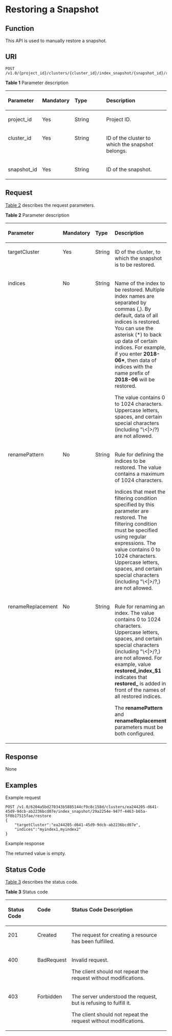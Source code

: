 # Restoring a Snapshot<a name="css_03_0035"></a>

## Function<a name="section874853215915"></a>

This API is used to manually restore a snapshot.

## URI<a name="section8763193210910"></a>

```
POST /v1.0/{project_id}/clusters/{cluster_id}/index_snapshot/{snapshot_id}/restore
```

**Table  1**  Parameter description

<a name="table57631032695"></a>
<table><thead align="left"><tr id="row4445336913"><th class="cellrowborder" valign="top" width="21%" id="mcps1.2.5.1.1"><p id="p54417338910"><a name="p54417338910"></a><a name="p54417338910"></a>Parameter</p>
</th>
<th class="cellrowborder" valign="top" width="19%" id="mcps1.2.5.1.2"><p id="p1644733693"><a name="p1644733693"></a><a name="p1644733693"></a>Mandatory</p>
</th>
<th class="cellrowborder" valign="top" width="20%" id="mcps1.2.5.1.3"><p id="p11441233696"><a name="p11441233696"></a><a name="p11441233696"></a>Type</p>
</th>
<th class="cellrowborder" valign="top" width="40%" id="mcps1.2.5.1.4"><p id="p124403319916"><a name="p124403319916"></a><a name="p124403319916"></a>Description</p>
</th>
</tr>
</thead>
<tbody><tr id="row94414331098"><td class="cellrowborder" valign="top" width="21%" headers="mcps1.2.5.1.1 "><p id="p0441331398"><a name="p0441331398"></a><a name="p0441331398"></a>project_id</p>
</td>
<td class="cellrowborder" valign="top" width="19%" headers="mcps1.2.5.1.2 "><p id="p9444331997"><a name="p9444331997"></a><a name="p9444331997"></a>Yes</p>
</td>
<td class="cellrowborder" valign="top" width="20%" headers="mcps1.2.5.1.3 "><p id="p144412334919"><a name="p144412334919"></a><a name="p144412334919"></a>String</p>
</td>
<td class="cellrowborder" valign="top" width="40%" headers="mcps1.2.5.1.4 "><p id="p18449331896"><a name="p18449331896"></a><a name="p18449331896"></a>Project ID.</p>
</td>
</tr>
<tr id="row14453320917"><td class="cellrowborder" valign="top" width="21%" headers="mcps1.2.5.1.1 "><p id="p2044193314920"><a name="p2044193314920"></a><a name="p2044193314920"></a>cluster_id</p>
</td>
<td class="cellrowborder" valign="top" width="19%" headers="mcps1.2.5.1.2 "><p id="p24410331398"><a name="p24410331398"></a><a name="p24410331398"></a>Yes</p>
</td>
<td class="cellrowborder" valign="top" width="20%" headers="mcps1.2.5.1.3 "><p id="p844133316918"><a name="p844133316918"></a><a name="p844133316918"></a>String</p>
</td>
<td class="cellrowborder" valign="top" width="40%" headers="mcps1.2.5.1.4 "><p id="p13441833493"><a name="p13441833493"></a><a name="p13441833493"></a>ID of the cluster to which the snapshot belongs.</p>
</td>
</tr>
<tr id="row169341188286"><td class="cellrowborder" valign="top" width="21%" headers="mcps1.2.5.1.1 "><p id="p593415181284"><a name="p593415181284"></a><a name="p593415181284"></a>snapshot_id</p>
</td>
<td class="cellrowborder" valign="top" width="19%" headers="mcps1.2.5.1.2 "><p id="p293521892813"><a name="p293521892813"></a><a name="p293521892813"></a>Yes</p>
</td>
<td class="cellrowborder" valign="top" width="20%" headers="mcps1.2.5.1.3 "><p id="p19935121812286"><a name="p19935121812286"></a><a name="p19935121812286"></a>String</p>
</td>
<td class="cellrowborder" valign="top" width="40%" headers="mcps1.2.5.1.4 "><p id="p169351118192810"><a name="p169351118192810"></a><a name="p169351118192810"></a>ID of the snapshot.</p>
</td>
</tr>
</tbody>
</table>

## Request<a name="section1477913211910"></a>

[Table 2](#table82481020121413)  describes the request parameters.

**Table  2**  Parameter description

<a name="table82481020121413"></a>
<table><thead align="left"><tr id="row18248112010149"><th class="cellrowborder" valign="top" width="17%" id="mcps1.2.5.1.1"><p id="p10441033494"><a name="p10441033494"></a><a name="p10441033494"></a>Parameter</p>
</th>
<th class="cellrowborder" valign="top" width="12.4%" id="mcps1.2.5.1.2"><p id="p74493316910"><a name="p74493316910"></a><a name="p74493316910"></a>Mandatory</p>
</th>
<th class="cellrowborder" valign="top" width="15.52%" id="mcps1.2.5.1.3"><p id="p1044533896"><a name="p1044533896"></a><a name="p1044533896"></a>Type</p>
</th>
<th class="cellrowborder" valign="top" width="55.08%" id="mcps1.2.5.1.4"><p id="p154413335917"><a name="p154413335917"></a><a name="p154413335917"></a>Description</p>
</th>
</tr>
</thead>
<tbody><tr id="row18248182013148"><td class="cellrowborder" valign="top" width="17%" headers="mcps1.2.5.1.1 "><p id="p837215054813"><a name="p837215054813"></a><a name="p837215054813"></a>targetCluster</p>
</td>
<td class="cellrowborder" valign="top" width="12.4%" headers="mcps1.2.5.1.2 "><p id="p4441233891"><a name="p4441233891"></a><a name="p4441233891"></a>Yes</p>
</td>
<td class="cellrowborder" valign="top" width="15.52%" headers="mcps1.2.5.1.3 "><p id="p186181046114912"><a name="p186181046114912"></a><a name="p186181046114912"></a>String</p>
</td>
<td class="cellrowborder" valign="top" width="55.08%" headers="mcps1.2.5.1.4 "><p id="p9448924192218"><a name="p9448924192218"></a><a name="p9448924192218"></a>ID of the cluster, to which the snapshot is to be restored.</p>
</td>
</tr>
<tr id="row243315404483"><td class="cellrowborder" valign="top" width="17%" headers="mcps1.2.5.1.1 "><p id="p1343434015485"><a name="p1343434015485"></a><a name="p1343434015485"></a>indices</p>
</td>
<td class="cellrowborder" valign="top" width="12.4%" headers="mcps1.2.5.1.2 "><p id="p61971911172012"><a name="p61971911172012"></a><a name="p61971911172012"></a>No</p>
</td>
<td class="cellrowborder" valign="top" width="15.52%" headers="mcps1.2.5.1.3 "><p id="p1543414094815"><a name="p1543414094815"></a><a name="p1543414094815"></a>String</p>
</td>
<td class="cellrowborder" valign="top" width="55.08%" headers="mcps1.2.5.1.4 "><p id="p194341340174817"><a name="p194341340174817"></a><a name="p194341340174817"></a>Name of the index to be restored. Multiple index names are separated by commas (,). By default, data of all indices is restored. You can use the asterisk (*) to back up data of certain indices. For example, if you enter <strong id="b11705646103319"><a name="b11705646103319"></a><a name="b11705646103319"></a>2018-06*</strong>, then data of indices with the name prefix of <strong id="b1371614617337"><a name="b1371614617337"></a><a name="b1371614617337"></a>2018-06</strong> will be restored.</p>
<p id="p7748181019443"><a name="p7748181019443"></a><a name="p7748181019443"></a>The value contains 0 to 1024 characters. Uppercase letters, spaces, and certain special characters (including "\&lt;|&gt;/?) are not allowed.</p>
</td>
</tr>
<tr id="row1795115595819"><td class="cellrowborder" valign="top" width="17%" headers="mcps1.2.5.1.1 "><p id="p19952165545814"><a name="p19952165545814"></a><a name="p19952165545814"></a>renamePattern</p>
</td>
<td class="cellrowborder" valign="top" width="12.4%" headers="mcps1.2.5.1.2 "><p id="p139521155125816"><a name="p139521155125816"></a><a name="p139521155125816"></a>No</p>
</td>
<td class="cellrowborder" valign="top" width="15.52%" headers="mcps1.2.5.1.3 "><p id="p1995220551584"><a name="p1995220551584"></a><a name="p1995220551584"></a>String</p>
</td>
<td class="cellrowborder" valign="top" width="55.08%" headers="mcps1.2.5.1.4 "><p id="p131436419191"><a name="p131436419191"></a><a name="p131436419191"></a>Rule for defining the indices to be restored. The value contains a maximum of 1024 characters.</p>
<p id="p156573384511"><a name="p156573384511"></a><a name="p156573384511"></a>Indices that meet the filtering condition specified by this parameter are restored. The filtering condition must be specified using regular expressions. The value contains 0 to 1024 characters. Uppercase letters, spaces, and certain special characters (including "\&lt;|&gt;/?,) are not allowed.</p>
</td>
</tr>
<tr id="row20584459142218"><td class="cellrowborder" valign="top" width="17%" headers="mcps1.2.5.1.1 "><p id="p0584185922218"><a name="p0584185922218"></a><a name="p0584185922218"></a>renameReplacement</p>
</td>
<td class="cellrowborder" valign="top" width="12.4%" headers="mcps1.2.5.1.2 "><p id="p108383182419"><a name="p108383182419"></a><a name="p108383182419"></a>No</p>
</td>
<td class="cellrowborder" valign="top" width="15.52%" headers="mcps1.2.5.1.3 "><p id="p9838916243"><a name="p9838916243"></a><a name="p9838916243"></a>String</p>
</td>
<td class="cellrowborder" valign="top" width="55.08%" headers="mcps1.2.5.1.4 "><p id="p1958475913225"><a name="p1958475913225"></a><a name="p1958475913225"></a>Rule for renaming an index. The value contains 0 to 1024 characters. Uppercase letters, spaces, and certain special characters (including "\&lt;|&gt;/?,) are not allowed. For example, value <span class="parmvalue" id="parmvalue563703423114216"><a name="parmvalue563703423114216"></a><a name="parmvalue563703423114216"></a><b>restored_index_$1</b></span> indicates that <span class="parmvalue" id="parmvalue806962896114232"><a name="parmvalue806962896114232"></a><a name="parmvalue806962896114232"></a><b>restored_</b></span> is added in front of the names of all restored indices.</p>
<p id="p105962536258"><a name="p105962536258"></a><a name="p105962536258"></a>The <strong id="b693144325916"><a name="b693144325916"></a><a name="b693144325916"></a>renamePattern</strong> and <strong id="b18215493591"><a name="b18215493591"></a><a name="b18215493591"></a>renameReplacement</strong> parameters must be both configured.</p>
</td>
</tr>
</tbody>
</table>

## Response<a name="section19810103220915"></a>

None

## Examples<a name="section27311857164512"></a>

Example request

```
POST /v1.0/6204a5bd270343b5885144cf9c8c158d/clusters/ea244205-d641-45d9-9dcb-ab2236bcd07e/index_snapshot/29a2254e-947f-4463-b65a-5f0b17515fae/restore
{
    "targetCluster":"ea244205-d641-45d9-9dcb-ab2236bcd07e",
    "indices":"myindex1,myindex2"
}
```

Example response

The returned value is empty.

## Status Code<a name="section87962546391"></a>

[Table 3](#table1130545163319)  describes the status code.

**Table  3**  Status code

<a name="table1130545163319"></a>
<table><thead align="left"><tr id="row43061959330"><th class="cellrowborder" valign="top" width="18.411841184118412%" id="mcps1.2.4.1.1"><p id="en-us_topic_0122640420_p51562446"><a name="en-us_topic_0122640420_p51562446"></a><a name="en-us_topic_0122640420_p51562446"></a>Status Code</p>
</th>
<th class="cellrowborder" valign="top" width="19.99199919991999%" id="mcps1.2.4.1.2"><p id="en-us_topic_0122640420_p15808580"><a name="en-us_topic_0122640420_p15808580"></a><a name="en-us_topic_0122640420_p15808580"></a>Code</p>
</th>
<th class="cellrowborder" valign="top" width="61.5961596159616%" id="mcps1.2.4.1.3"><p id="en-us_topic_0122640420_p5426640"><a name="en-us_topic_0122640420_p5426640"></a><a name="en-us_topic_0122640420_p5426640"></a>Status Code Description</p>
</th>
</tr>
</thead>
<tbody><tr id="row10306135113317"><td class="cellrowborder" valign="top" width="18.411841184118412%" headers="mcps1.2.4.1.1 "><p id="p430655133316"><a name="p430655133316"></a><a name="p430655133316"></a>201</p>
</td>
<td class="cellrowborder" valign="top" width="19.99199919991999%" headers="mcps1.2.4.1.2 "><p id="en-us_topic_0122640420_p58675139"><a name="en-us_topic_0122640420_p58675139"></a><a name="en-us_topic_0122640420_p58675139"></a>Created</p>
</td>
<td class="cellrowborder" valign="top" width="61.5961596159616%" headers="mcps1.2.4.1.3 "><p id="en-us_topic_0122640420_p55065844"><a name="en-us_topic_0122640420_p55065844"></a><a name="en-us_topic_0122640420_p55065844"></a>The request for creating a resource has been fulfilled.</p>
</td>
</tr>
<tr id="row1830612503310"><td class="cellrowborder" valign="top" width="18.411841184118412%" headers="mcps1.2.4.1.1 "><p id="p1030616563318"><a name="p1030616563318"></a><a name="p1030616563318"></a>400</p>
</td>
<td class="cellrowborder" valign="top" width="19.99199919991999%" headers="mcps1.2.4.1.2 "><p id="en-us_topic_0122640420_p11193990"><a name="en-us_topic_0122640420_p11193990"></a><a name="en-us_topic_0122640420_p11193990"></a>BadRequest</p>
</td>
<td class="cellrowborder" valign="top" width="61.5961596159616%" headers="mcps1.2.4.1.3 "><p id="en-us_topic_0122640420_p34297999"><a name="en-us_topic_0122640420_p34297999"></a><a name="en-us_topic_0122640420_p34297999"></a>Invalid request.</p>
<p id="en-us_topic_0122640420_p40246543"><a name="en-us_topic_0122640420_p40246543"></a><a name="en-us_topic_0122640420_p40246543"></a>The client should not repeat the request without modifications.</p>
</td>
</tr>
<tr id="row1261264514331"><td class="cellrowborder" valign="top" width="18.411841184118412%" headers="mcps1.2.4.1.1 "><p id="p17612174563314"><a name="p17612174563314"></a><a name="p17612174563314"></a>403</p>
</td>
<td class="cellrowborder" valign="top" width="19.99199919991999%" headers="mcps1.2.4.1.2 "><p id="en-us_topic_0122640420_p50789473"><a name="en-us_topic_0122640420_p50789473"></a><a name="en-us_topic_0122640420_p50789473"></a>Forbidden</p>
</td>
<td class="cellrowborder" valign="top" width="61.5961596159616%" headers="mcps1.2.4.1.3 "><p id="en-us_topic_0122640420_p20306648"><a name="en-us_topic_0122640420_p20306648"></a><a name="en-us_topic_0122640420_p20306648"></a>The server understood the request, but is refusing to fulfill it.</p>
<p id="en-us_topic_0122640420_p48542107"><a name="en-us_topic_0122640420_p48542107"></a><a name="en-us_topic_0122640420_p48542107"></a>The client should not repeat the request without modifications.</p>
</td>
</tr>
</tbody>
</table>

